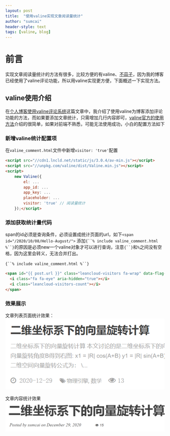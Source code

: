 ```yaml
---
layout: post
title:  "使用valine实现文章阅读量统计"
author: "sumcai"
header-style: text
tags: [valine, blog]
---
```


# 前言

实现文章阅读量统计的方法有很多，比较方便的有valine、[不蒜子](http://ibruce.info/2015/04/04/busuanzi/)，因为我的博客已经使用了valine评论功能，所以用valine实现更方便，下面概述一下实现方法。

## valine使用介绍

在[个人博客使用valine评论系统](https://sumcai.gitee.io/2020/12/12/%E4%B8%AA%E4%BA%BA%E5%8D%9A%E5%AE%A2%E4%BD%BF%E7%94%A8valine%E8%AF%84%E8%AE%BA%E7%B3%BB%E7%BB%9F/)这篇文章中，我介绍了使用valine为博客添加评论功能的方法，而如果要添加文章统计，只需增加几行内容即可，[valine官方的使用方法](https://valine.js.org/visitor.html)介绍的很简单，如果对前端不熟悉，可能无法使用成功，小白的配置方法如下

### 新增valine统计配置项

在`valine_comment.html`文件中新增`visitor: 'true'`配置

```html
<script src="//cdn1.lncld.net/static/js/3.0.4/av-min.js"></script>
<script src="//unpkg.com/valine/dist/Valine.min.js"></script>
<script>
    new Valine({
        el: ...
        app_id: ...
        app_key: ...
        placeholder: ...
        visitor: 'true' // 阅读量统计
    });</script>
```

### 添加获取统计量代码

span的id必须是查询条件，必须设置成统计页面的url，如下`<span id="/2020/10/08/Hello-August/">`
添加`{``% include valine_comment.html %``}`的原因是必须new一个valine对象才可以进行查询，注意`{``}`和`%`之间没有空格，因为这里会转义，无法合并打出。


`{``% include valine_comment.html %``}`  
```html
<span id="{{ post.url }}" class="leancloud-visitors fa-wrap" data-flag-title="{{ post.title }}">
  <i class="fa fa-eye" aria-hidden="true"></i>
  <i class="leancloud-visitors-count"></i>
</span>
```

### 效果展示

文章列表页面统计效果：
![图 1](/assets/image-20210107005727704.png)  

文章内容统计效果
![图 2](/assets/image-20210107005806173.png)  
